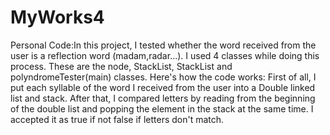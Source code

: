 # MyWorks4
Personal Code:In this project, I tested whether the word received from the user is a reflection word (madam,radar...). I used 4 classes while doing this process. These are the node, StackList, StackList and polyndromeTester(main) classes. Here's how the code works: First of all, I put each syllable of the word I received from the user into a Double linked list and stack. After that, I compared letters by reading from the beginning of the double list and popping the element in the stack at the same time. I accepted it as true if not false if letters don't match.
